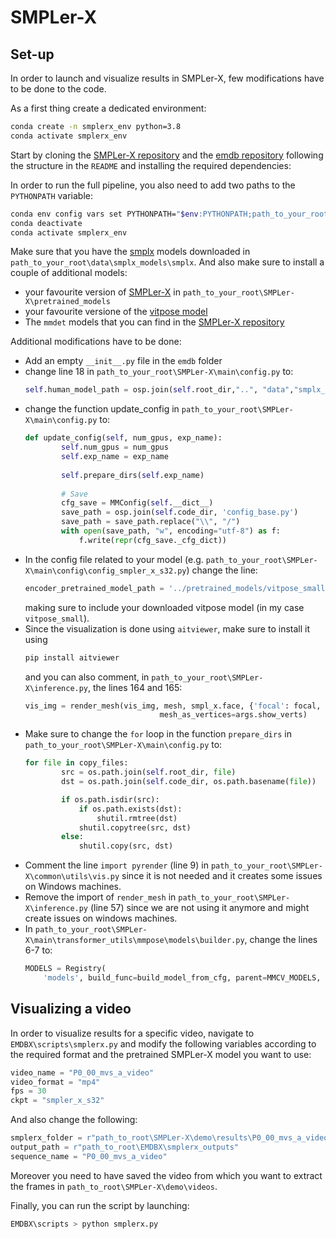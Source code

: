 # SMPLer-X

## Set-up
In order to launch and visualize results in SMPLer-X, few modifications have to be done to the code. 

As a first thing create a dedicated environment:
```bash
conda create -n smplerx_env python=3.8
conda activate smplerx_env
```

Start by cloning the [SMPLer-X repository](https://github.com/SMPLCap/SMPLer-X) and the [emdb repository](https://github.com/eth-ait/emdb) following the structure in the `README` and installing the required dependencies:

In order to run the full pipeline, you also need to add two paths to the `PYTHONPATH` variable:
```bash
conda env config vars set PYTHONPATH="$env:PYTHONPATH;path_to_your_root\SMPLer-X\main\transformer_utils;path_to_your_root\emdb"
conda deactivate
conda activate smplerx_env
```

Make sure that you have the [smplx](https://smpl-x.is.tue.mpg.de/) models downloaded in `path_to_your_root\data\smplx_models\smplx`. And also make sure to install a couple of additional models:
- your favourite version of [SMPLer-X](https://huggingface.co/camenduru/SMPLer-X/tree/main) in `path_to_your_root\SMPLer-X\pretrained_models`
- your favourite versione of the [vitpose model](https://huggingface.co/camenduru/SMPLer-X/tree/main)
- The `mmdet` models that you can find in the [SMPLer-X repository](https://github.com/SMPLCap/SMPLer-X?tab=readme-ov-file)

Additional modifications have to be done:
- Add an empty `__init__.py` file in the `emdb` folder
- change line 18 in `path_to_your_root\SMPLer-X\main\config.py` to:
    ```python        
    self.human_model_path = osp.join(self.root_dir,"..", "data","smplx_models")
    ```
- change the function update_config in `path_to_your_root\SMPLer-X\main\config.py` to:
    ```python
    def update_config(self, num_gpus, exp_name):
            self.num_gpus = num_gpus
            self.exp_name = exp_name
            
            self.prepare_dirs(self.exp_name)
            
            # Save
            cfg_save = MMConfig(self.__dict__)
            save_path = osp.join(self.code_dir, 'config_base.py')
            save_path = save_path.replace("\\", "/") 
            with open(save_path, "w", encoding="utf-8") as f:
                f.write(repr(cfg_save._cfg_dict))
    ```
- In the config file related to your model (e.g. `path_to_your_root\SMPLer-X\main\config\config_smpler_x_s32.py`) change the line:
    ```python
    encoder_pretrained_model_path = '../pretrained_models/vitpose_small.pth'
    ```
    making sure to include your downloaded vitpose model (in my case `vitpose_small`).
- Since the visualization is done using `aitviewer`, make sure to install it using
    ```bash
    pip install aitviewer
    ```
    and you can also comment, in `path_to_your_root\SMPLer-X\inference.py`, the lines 164 and 165:
    ```python
    vis_img = render_mesh(vis_img, mesh, smpl_x.face, {'focal': focal, 'princpt': princpt}, 
                                  mesh_as_vertices=args.show_verts)
    ```
- Make sure to change the `for` loop in the function `prepare_dirs` in `path_to_your_root\SMPLer-X\main\config.py` to:
    ```python
    for file in copy_files:
            src = os.path.join(self.root_dir, file)
            dst = os.path.join(self.code_dir, os.path.basename(file))

            if os.path.isdir(src):
                if os.path.exists(dst):
                    shutil.rmtree(dst)
                shutil.copytree(src, dst)
            else:
                shutil.copy(src, dst)
    ```
- Comment the line `import pyrender` (line 9) in `path_to_your_root\SMPLer-X\common\utils\vis.py` since it is not needed and it creates some issues on Windows machines. 
- Remove the import of `render_mesh` in `path_to_your_root\SMPLer-X\inference.py` (line 57) since we are not using it anymore and might create issues on windows machines.
- In `path_to_your_root\SMPLer-X\main\transformer_utils\mmpose\models\builder.py`, change the lines 6-7 to:
    ```python
    MODELS = Registry(
        'models', build_func=build_model_from_cfg, parent=MMCV_MODELS, scope = "mmpose")

    ```


## Visualizing a video
In order to visualize results for a specific video, navigate to `EMDBX\scripts\smplerx.py` and modify the following variables according to the required format and the pretrained SMPLer-X model you want to use:
```python
video_name = "P0_00_mvs_a_video"
video_format = "mp4"
fps = 30
ckpt = "smpler_x_s32"
```
And also change the following:
```python
smplerx_folder = r"path_to_root\SMPLer-X\demo\results\P0_00_mvs_a_video\smplx"
output_path = r"path_to_root\EMDBX\smplerx_outputs"
sequence_name = "P0_00_mvs_a_video"
```
Moreover you need to have saved the video from which you want to extract the frames in `path_to_root\SMPLer-X\demo\videos`.

Finally, you can run the script by launching:
```bash
EMDBX\scripts > python smplerx.py
```
